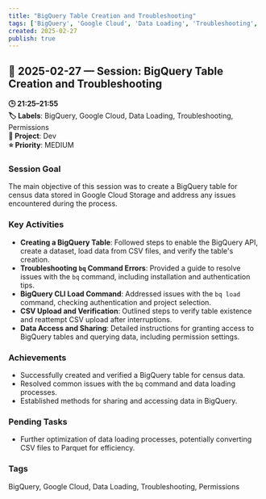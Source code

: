 ```yaml
---
title: "BigQuery Table Creation and Troubleshooting"
tags: ['BigQuery', 'Google Cloud', 'Data Loading', 'Troubleshooting', 'Permissions']
created: 2025-02-27
publish: true
---
```


## 📅 2025-02-27 — Session: BigQuery Table Creation and Troubleshooting

**🕒 21:25–21:55**  
**🏷️ Labels**: BigQuery, Google Cloud, Data Loading, Troubleshooting, Permissions  
**📂 Project**: Dev  
**⭐ Priority**: MEDIUM  


### Session Goal
The main objective of this session was to create a BigQuery table for census data stored in Google Cloud Storage and address any issues encountered during the process.

### Key Activities
- **Creating a BigQuery Table**: Followed steps to enable the BigQuery API, create a dataset, load data from CSV files, and verify the table's creation.
- **Troubleshooting `bq` Command Errors**: Provided a guide to resolve issues with the `bq` command, including installation and authentication tips.
- **BigQuery CLI Load Command**: Addressed issues with the `bq load` command, checking authentication and project selection.
- **CSV Upload and Verification**: Outlined steps to verify table existence and reattempt CSV upload after interruptions.
- **Data Access and Sharing**: Detailed instructions for granting access to BigQuery tables and querying data, including permission settings.

### Achievements
- Successfully created and verified a BigQuery table for census data.
- Resolved common issues with the `bq` command and data loading processes.
- Established methods for sharing and accessing data in BigQuery.

### Pending Tasks
- Further optimization of data loading processes, potentially converting CSV files to Parquet for efficiency.

### Tags
BigQuery, Google Cloud, Data Loading, Troubleshooting, Permissions
